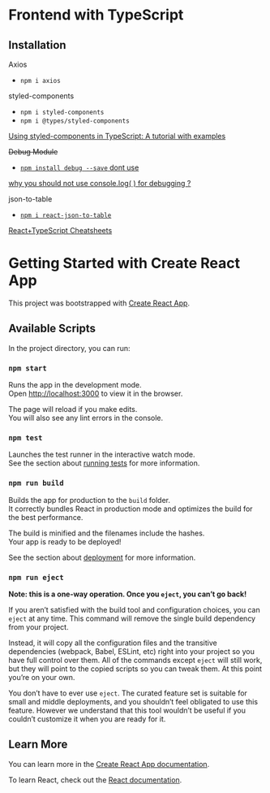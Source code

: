 # Frontend with TypeScript

## Installation

Axios

- `npm i axios`

styled-components 

- `npm i styled-components`
- `npm i @types/styled-components`

[Using styled-components in TypeScript: A tutorial with examples](https://blog.logrocket.com/using-styled-components-in-typescript-a-tutorial-with-examples/)

~~Debug Module~~

- [`npm install debug --save` dont use](https://www.npmjs.com/package/debug)

[why you should not use console.log( ) for debugging ?](https://dev.to/danyson/why-you-should-not-use-console-log-for-debugging-4pgg)

json-to-table

- [`npm i react-json-to-table`](https://www.npmjs.com/package/react-json-to-table)

[React+TypeScript Cheatsheets](https://github.com/typescript-cheatsheets/react)

# Getting Started with Create React App

This project was bootstrapped with [Create React App](https://github.com/facebook/create-react-app).

## Available Scripts

In the project directory, you can run:

### `npm start`

Runs the app in the development mode.\
Open [http://localhost:3000](http://localhost:3000) to view it in the browser.

The page will reload if you make edits.\
You will also see any lint errors in the console.

### `npm test`

Launches the test runner in the interactive watch mode.\
See the section about [running tests](https://facebook.github.io/create-react-app/docs/running-tests) for more information.

### `npm run build`

Builds the app for production to the `build` folder.\
It correctly bundles React in production mode and optimizes the build for the best performance.

The build is minified and the filenames include the hashes.\
Your app is ready to be deployed!

See the section about [deployment](https://facebook.github.io/create-react-app/docs/deployment) for more information.

### `npm run eject`

**Note: this is a one-way operation. Once you `eject`, you can’t go back!**

If you aren’t satisfied with the build tool and configuration choices, you can `eject` at any time. This command will remove the single build dependency from your project.

Instead, it will copy all the configuration files and the transitive dependencies (webpack, Babel, ESLint, etc) right into your project so you have full control over them. All of the commands except `eject` will still work, but they will point to the copied scripts so you can tweak them. At this point you’re on your own.

You don’t have to ever use `eject`. The curated feature set is suitable for small and middle deployments, and you shouldn’t feel obligated to use this feature. However we understand that this tool wouldn’t be useful if you couldn’t customize it when you are ready for it.

## Learn More

You can learn more in the [Create React App documentation](https://facebook.github.io/create-react-app/docs/getting-started).

To learn React, check out the [React documentation](https://reactjs.org/).
